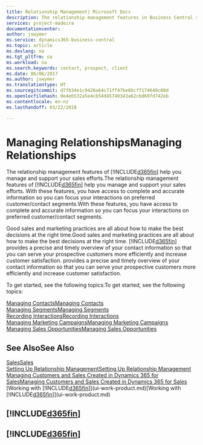 ```yaml
---
title: Relationship Management| Microsoft Docs
description: The relationship management features in Business Central support your sales efforts and let you access information about contacts and prospects so you can serve customers efficiently.
services: project-madeira
documentationcenter: 
author: jswymer
ms.service: dynamics365-business-central
ms.topic: article
ms.devlang: na
ms.tgt_pltfrm: na
ms.workload: na
ms.search.keywords: contact, prospect, client
ms.date: 06/06/2017
ms.author: jswymer
ms.translationtype: HT
ms.sourcegitcommit: d7fb34e1c9428a64c71ff47be8bcff174649c00d
ms.openlocfilehash: 0e4eb532a5e4cb54d45740343a62cbd69fd742eb
ms.contentlocale: en-nz
ms.lasthandoff: 03/22/2018

---
```

# <a name="managing-relationships"></a><span data-ttu-id="29cb7-103">Managing Relationships</span><span class="sxs-lookup"><span data-stu-id="29cb7-103">Managing Relationships</span></span>
<span data-ttu-id="29cb7-104">The relationship management features of [!INCLUDE[d365fin](includes/d365fin_md.md)] help you manage and support your sales efforts.</span><span class="sxs-lookup"><span data-stu-id="29cb7-104">The relationship management features of [!INCLUDE[d365fin](includes/d365fin_md.md)] help you manage and support your sales efforts.</span></span> <span data-ttu-id="29cb7-105">With these features, you have access to complete and accurate information so you can focus your interactions on preferred customer/contact segments.</span><span class="sxs-lookup"><span data-stu-id="29cb7-105">With these features, you have access to complete and accurate information so you can focus your interactions on preferred customer/contact segments.</span></span>

<span data-ttu-id="29cb7-106">Good sales and marketing practices are all about how to make the best decisions at the right time.</span><span class="sxs-lookup"><span data-stu-id="29cb7-106">Good sales and marketing practices are all about how to make the best decisions at the right time.</span></span> [!INCLUDE[d365fin](includes/d365fin_md.md)]<span data-ttu-id="29cb7-107"> provides a precise and timely overview of your contact information so that you can serve your prospective customers more efficiently and increase customer satisfaction.</span><span class="sxs-lookup"><span data-stu-id="29cb7-107"> provides a precise and timely overview of your contact information so that you can serve your prospective customers more efficiently and increase customer satisfaction.</span></span>

<span data-ttu-id="29cb7-108">To get started, see the following topics:</span><span class="sxs-lookup"><span data-stu-id="29cb7-108">To get started, see the following topics:</span></span>

[<span data-ttu-id="29cb7-109">Managing Contacts</span><span class="sxs-lookup"><span data-stu-id="29cb7-109">Managing Contacts</span></span>](marketing-contacts.md)  
[<span data-ttu-id="29cb7-110">Managing Segments</span><span class="sxs-lookup"><span data-stu-id="29cb7-110">Managing Segments</span></span>](marketing-segments.md)  
[<span data-ttu-id="29cb7-111">Recording Interactions</span><span class="sxs-lookup"><span data-stu-id="29cb7-111">Recording Interactions</span></span>](marketing-interactions.md)  
[<span data-ttu-id="29cb7-112">Managing Marketing Campaigns</span><span class="sxs-lookup"><span data-stu-id="29cb7-112">Managing Marketing Campaigns</span></span>](marketing-campaigns.md)  
[<span data-ttu-id="29cb7-113">Managing Sales Opportunities</span><span class="sxs-lookup"><span data-stu-id="29cb7-113">Managing Sales Opportunities</span></span>](marketing-manage-sales-opportunities.md)

## <a name="see-also"></a><span data-ttu-id="29cb7-114">See Also</span><span class="sxs-lookup"><span data-stu-id="29cb7-114">See Also</span></span>
[<span data-ttu-id="29cb7-115">Sales</span><span class="sxs-lookup"><span data-stu-id="29cb7-115">Sales</span></span>](sales-manage-sales.md)  
[<span data-ttu-id="29cb7-116">Setting Up Relationship Management</span><span class="sxs-lookup"><span data-stu-id="29cb7-116">Setting Up Relationship Management</span></span>](marketing-setup-marketing.md)  
[<span data-ttu-id="29cb7-117">Managing Customers and Sales Created in Dynamics 365 for Sales</span><span class="sxs-lookup"><span data-stu-id="29cb7-117">Managing Customers and Sales Created in Dynamics 365 for Sales</span></span>](marketing-integrate-dynamicscrm.md)  
<span data-ttu-id="29cb7-118">[Working with [!INCLUDE[d365fin](includes/d365fin_md.md)]](ui-work-product.md)</span><span class="sxs-lookup"><span data-stu-id="29cb7-118">[Working with [!INCLUDE[d365fin](includes/d365fin_md.md)]](ui-work-product.md)</span></span>  

## [!INCLUDE[d365fin](includes/free_trial_md.md)]  
## [!INCLUDE[d365fin](includes/training_link_md.md)]

